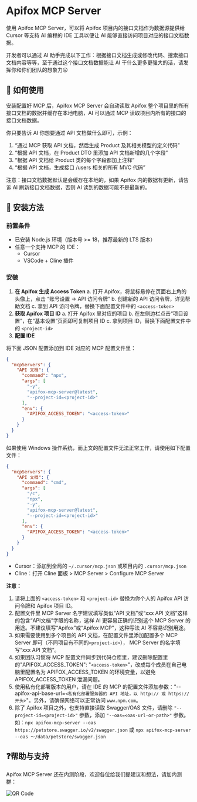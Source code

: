 # Apifox MCP Server

使用 Apifox MCP Server，可以将 Apifox 项目内的接口文档作为数据源提供给 Cursor 等支持 AI 编程的 IDE 工具以便让 AI 能够直接访问项目对应的接口文档数据。

开发者可以通过 AI 助手完成以下工作：根据接口文档生成或修改代码、搜索接口文档内容等等，至于通过这个接口文档数据能让 AI 干什么更多更强大的活，请发挥你和你们团队的想象力😜

## 🎯 如何使用

安装配置好 MCP 后，Apifox MCP Server 会自动读取 Apifox 整个项目里的所有接口文档的数据并缓存在本地电脑，AI 可以通过 MCP 读取项目内所有的接口的接口文档数据。

你只要告诉 AI 你想要通过 API 文档做什么即可，示例：

1. “通过 MCP 获取 API 文档，然后生成 Product 及其相关模型的定义代码”
2. “根据 API 文档，在 Product DTO 里添加 API 文档新增的几个字段”
3. “根据 API 文档给 Product 类的每个字段都加上注释”
4. “根据 API 文档，生成接口 /users 相关的所有 MVC 代码”

注意：接口文档数据默认是会缓存在本地的，如果 Apifox 内的数据有更新，请告诉 AI 刷新接口文档数据，否则 AI 读到的数据可能不是最新的。

## 🚀 安装方法

### 前置条件

- 已安装 Node.js 环境（版本号 >= 18，推荐最新的 LTS 版本）
- 任意一个支持 MCP 的 IDE：
  - Cursor
  - VSCode + Cline 插件

### 安装

1. **在 Apifox 生成 Access Token**
    a. 打开 Apifox，将鼠标悬停在页面右上角的头像上，点击 “账号设置 -> API 访问令牌”
    b. 创建新的 API 访问令牌，详见帮助文档
    c. 拿到 API 访问令牌，替换下面配置文件中的 `<access-token>`
2. **获取 Apifox 项目 ID**
    a. 打开 Apifox 里对应的项目
    b. 在左侧边栏点击“项目设置”，在“基本设置”页面即可复制项目 ID
    c. 拿到项目 ID，替换下面配置文件中的 `<project-id>`
3. **配置 IDE**

将下面 JSON 配置添加到 IDE 对应的 MCP 配置文件里：

```json
{
  "mcpServers": {
    "API 文档": {
      "command": "npx",
      "args": [
        "-y",
        "apifox-mcp-server@latest",
        "--project-id=<project-id>"
      ],
      "env": {
        "APIFOX_ACCESS_TOKEN": "<access-token>"
      }
    }
  }
}
```

如果使用 Windows 操作系统，而上文的配置文件无法正常工作，请使用如下配置文件：

```json
{
  "mcpServers": {
    "API 文档": {
      "command": "cmd",
      "args": [
        "/c",
        "npx",
        "-y",
        "apifox-mcp-server@latest",
        "--project-id=<project-id>"
      ],
      "env": {
        "APIFOX_ACCESS_TOKEN": "<access-token>"
      }
    }
  }
}
```

- Cursor：添加到全局的 `~/.cursor/mcp.json` 或项目内的 `.cursor/mcp.json`
- Cline：打开 Cline 面板 > MCP Server > Configure MCP Server

**注意：**
1. 请将上面的 `<access-token>` 和 `<project-id>` 替换为你个人的 Apifox API 访问令牌和 Apifox 项目 ID。
2. 配置文件里 MCP Server 名字建议填写类似“API 文档”或“xxx API 文档”这样的包含“API文档”字眼的名称，这样 AI 更容易正确的识别这个 MCP Server 的用途。不建议填写“Apifox”或“Apifox MCP”，这种写法 AI 不容易识别用途。
3. 如果需要使用到多个项目的 API 文档，在配置文件里添加配置多个 MCP Server 即可（不同项目有不同的`<project-id>`）， MCP Server 的名字填写“xxx API 文档”。
4. 如果团队习惯将 MCP 配置文件同步到代码仓库里，建议删除配置里的"APIFOX_ACCESS_TOKEN": "`<access-token>`"，改成每个成员在自己电脑里配置名为 APIFOX_ACCESS_TOKEN 的环境变量，以避免 APIFOX_ACCESS_TOKEN 泄漏问题。
5. 使用私有化部署版本的用户，请在 IDE 的 MCP 的配置文件添加参数："--apifox-api-base-url=`<私有化部署服务器的 API 地址，以 http:// 或 https:// 开头>`"。另外，请确保网络可以正常访问 `www.npm.com`。
6. 除了 Apifox 项目之外，也支持直接读取 Swagger/OAS 文件，请删除 `"--project-id=<project-id>"` 参数，添加 `"--oas=<oas-url-or-path>"` 参数。如：`npx apifox-mcp-server --oas https://petstore.swagger.io/v2/swagger.json` 或 `npx apifox-mcp-server --oas ～/data/petstore/swagger.json`

## ❓帮助与支持

Apifox MCP Server 还在内测阶段，欢迎各位给我们提建议和想法，请加内测群：

![QR Code](https://apifox-file-assets.your-api-server.com/static/markdown/20250317/mcp-contact.png)
